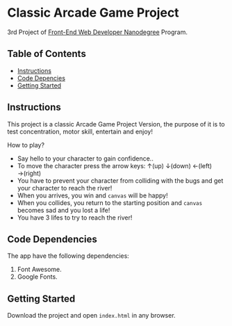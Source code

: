 # Classic Arcade Game Project

3rd Project of [Front-End Web Developer Nanodegree](https://eu.udacity.com/course/front-end-web-developer-nanodegree--nd001)  Program. 

## Table of Contents

* [Instructions](#instructions)
* [Code Depencies](#code-dependencies)
* [Getting Started](#getting-started)

## Instructions

This project is a classic Arcade Game Project Version, the purpose of it is to test concentration, motor skill, entertain and enjoy!

How to play?

- Say hello to your character to gain confidence..
- To move the character press the arrow keys: ↑(up) ↓(down) ←(left) →(right)
- You have to prevent your character from colliding with the bugs and get your character to reach the river! 
- When you arrives, you win and `canvas` will be happy!
- When you collides, you return to the starting position and `canvas` becomes sad and you lost a life!
- You have 3 lifes to try to reach the river!

## Code Dependencies

The app have the following dependencies:

1. Font Awesome.
2. Google Fonts.

## Getting Started

Download the project and open `index.html` in any browser.
